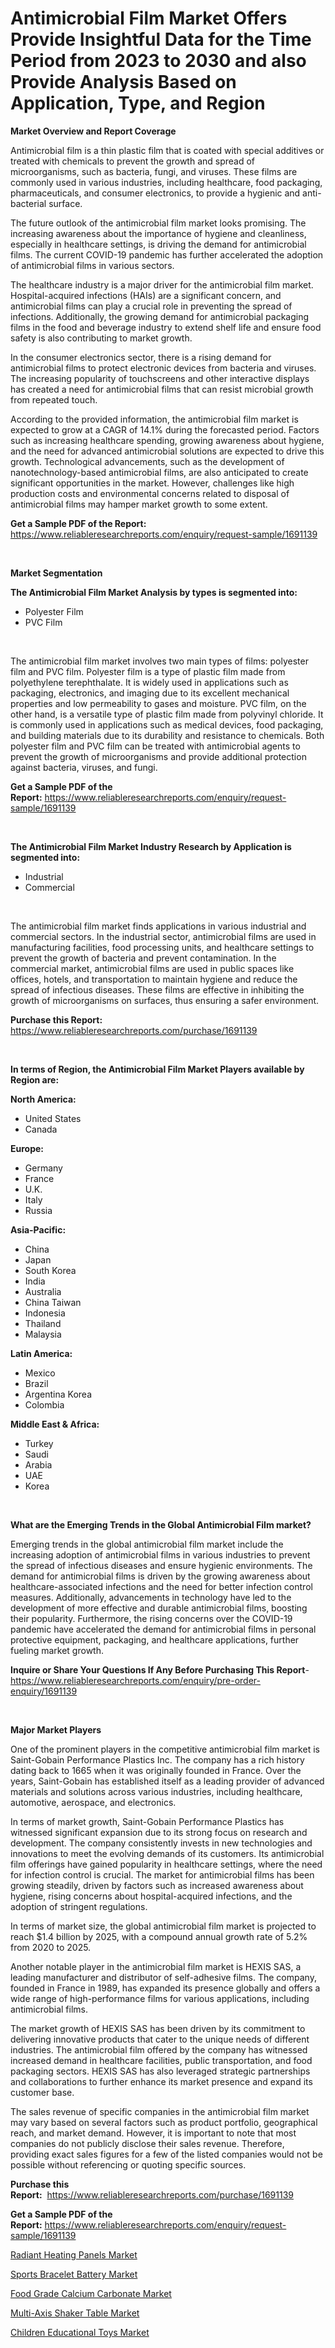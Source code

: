 <p><h1>Antimicrobial Film Market Offers Provide Insightful Data for the Time Period from 2023 to 2030 and also Provide Analysis Based on Application, Type, and Region</h1></p><p><strong>Market Overview and Report Coverage</strong></p>
<p><p>Antimicrobial film is a thin plastic film that is coated with special additives or treated with chemicals to prevent the growth and spread of microorganisms, such as bacteria, fungi, and viruses. These films are commonly used in various industries, including healthcare, food packaging, pharmaceuticals, and consumer electronics, to provide a hygienic and anti-bacterial surface.</p><p>The future outlook of the antimicrobial film market looks promising. The increasing awareness about the importance of hygiene and cleanliness, especially in healthcare settings, is driving the demand for antimicrobial films. The current COVID-19 pandemic has further accelerated the adoption of antimicrobial films in various sectors.</p><p>The healthcare industry is a major driver for the antimicrobial film market. Hospital-acquired infections (HAIs) are a significant concern, and antimicrobial films can play a crucial role in preventing the spread of infections. Additionally, the growing demand for antimicrobial packaging films in the food and beverage industry to extend shelf life and ensure food safety is also contributing to market growth.</p><p>In the consumer electronics sector, there is a rising demand for antimicrobial films to protect electronic devices from bacteria and viruses. The increasing popularity of touchscreens and other interactive displays has created a need for antimicrobial films that can resist microbial growth from repeated touch.</p><p>According to the provided information, the antimicrobial film market is expected to grow at a CAGR of 14.1% during the forecasted period. Factors such as increasing healthcare spending, growing awareness about hygiene, and the need for advanced antimicrobial solutions are expected to drive this growth. Technological advancements, such as the development of nanotechnology-based antimicrobial films, are also anticipated to create significant opportunities in the market. However, challenges like high production costs and environmental concerns related to disposal of antimicrobial films may hamper market growth to some extent.</p></p>
<p><strong>Get a Sample PDF of the Report:</strong> <a href="https://www.reliableresearchreports.com/enquiry/request-sample/1691139">https://www.reliableresearchreports.com/enquiry/request-sample/1691139</a></p>
<p>&nbsp;</p>
<p><strong>Market Segmentation</strong></p>
<p><strong>The Antimicrobial Film Market Analysis by types is segmented into:</strong></p>
<p><ul><li>Polyester Film</li><li>PVC Film</li></ul></p>
<p>&nbsp;</p>
<p><p>The antimicrobial film market involves two main types of films: polyester film and PVC film. Polyester film is a type of plastic film made from polyethylene terephthalate. It is widely used in applications such as packaging, electronics, and imaging due to its excellent mechanical properties and low permeability to gases and moisture. PVC film, on the other hand, is a versatile type of plastic film made from polyvinyl chloride. It is commonly used in applications such as medical devices, food packaging, and building materials due to its durability and resistance to chemicals. Both polyester film and PVC film can be treated with antimicrobial agents to prevent the growth of microorganisms and provide additional protection against bacteria, viruses, and fungi.</p></p>
<p><strong>Get a Sample PDF of the Report:</strong>&nbsp;<a href="https://www.reliableresearchreports.com/enquiry/request-sample/1691139">https://www.reliableresearchreports.com/enquiry/request-sample/1691139</a></p>
<p>&nbsp;</p>
<p><strong>The Antimicrobial Film Market Industry Research by Application is segmented into:</strong></p>
<p><ul><li>Industrial</li><li>Commercial</li></ul></p>
<p>&nbsp;</p>
<p><p>The antimicrobial film market finds applications in various industrial and commercial sectors. In the industrial sector, antimicrobial films are used in manufacturing facilities, food processing units, and healthcare settings to prevent the growth of bacteria and prevent contamination. In the commercial market, antimicrobial films are used in public spaces like offices, hotels, and transportation to maintain hygiene and reduce the spread of infectious diseases. These films are effective in inhibiting the growth of microorganisms on surfaces, thus ensuring a safer environment.</p></p>
<p><strong>Purchase this Report:</strong>&nbsp; <a href="https://www.reliableresearchreports.com/purchase/1691139">https://www.reliableresearchreports.com/purchase/1691139</a></p>
<p>&nbsp;</p>
<p><strong>In terms of Region, the Antimicrobial Film Market Players available by Region are:</strong></p>
<p>
    <p> <strong> North America: </strong>
        <ul>
            <li>United States</li>
            <li>Canada</li>
        </ul>
        </p> 
    <p> <strong> Europe: </strong>
        <ul>
            <li>Germany</li>
            <li>France</li>
            <li>U.K.</li>
            <li>Italy</li>
            <li>Russia</li>
        </ul>
        </p> 
    <p> <strong> Asia-Pacific: </strong>
        <ul>
            <li>China</li>
            <li>Japan</li>
            <li>South Korea</li>
            <li>India</li>
            <li>Australia</li>
            <li>China Taiwan</li>
            <li>Indonesia</li>
            <li>Thailand</li>
            <li>Malaysia</li>
        </ul>
        </p> 
    <p> <strong> Latin America: </strong>
        <ul>
            <li>Mexico</li>
            <li>Brazil</li>
            <li>Argentina Korea</li>
            <li>Colombia</li>
        </ul>
        </p> 
    <p> <strong> Middle East & Africa: </strong>
        <ul>
            <li>Turkey</li>
            <li>Saudi</li>
            <li>Arabia</li>
            <li>UAE</li>
            <li>Korea</li>
        </ul>
    </p>
    </p>
<p>&nbsp;</p>
<p><strong>What are the Emerging Trends in the Global Antimicrobial Film market?</strong></p>
<p><p>Emerging trends in the global antimicrobial film market include the increasing adoption of antimicrobial films in various industries to prevent the spread of infectious diseases and ensure hygienic environments. The demand for antimicrobial films is driven by the growing awareness about healthcare-associated infections and the need for better infection control measures. Additionally, advancements in technology have led to the development of more effective and durable antimicrobial films, boosting their popularity. Furthermore, the rising concerns over the COVID-19 pandemic have accelerated the demand for antimicrobial films in personal protective equipment, packaging, and healthcare applications, further fueling market growth.</p></p>
<p><strong>Inquire or Share Your Questions If Any Before Purchasing This Report</strong>- <a href="https://www.reliableresearchreports.com/enquiry/pre-order-enquiry/1691139">https://www.reliableresearchreports.com/enquiry/pre-order-enquiry/1691139</a></p>
<p>&nbsp;</p>
<p><strong>Major Market Players</strong></p>
<p><p>One of the prominent players in the competitive antimicrobial film market is Saint-Gobain Performance Plastics Inc. The company has a rich history dating back to 1665 when it was originally founded in France. Over the years, Saint-Gobain has established itself as a leading provider of advanced materials and solutions across various industries, including healthcare, automotive, aerospace, and electronics.</p><p>In terms of market growth, Saint-Gobain Performance Plastics has witnessed significant expansion due to its strong focus on research and development. The company consistently invests in new technologies and innovations to meet the evolving demands of its customers. Its antimicrobial film offerings have gained popularity in healthcare settings, where the need for infection control is crucial. The market for antimicrobial films has been growing steadily, driven by factors such as increased awareness about hygiene, rising concerns about hospital-acquired infections, and the adoption of stringent regulations.</p><p>In terms of market size, the global antimicrobial film market is projected to reach $1.4 billion by 2025, with a compound annual growth rate of 5.2% from 2020 to 2025. </p><p>Another notable player in the antimicrobial film market is HEXIS SAS, a leading manufacturer and distributor of self-adhesive films. The company, founded in France in 1989, has expanded its presence globally and offers a wide range of high-performance films for various applications, including antimicrobial films.</p><p>The market growth of HEXIS SAS has been driven by its commitment to delivering innovative products that cater to the unique needs of different industries. The antimicrobial film offered by the company has witnessed increased demand in healthcare facilities, public transportation, and food packaging sectors. HEXIS SAS has also leveraged strategic partnerships and collaborations to further enhance its market presence and expand its customer base.</p><p>The sales revenue of specific companies in the antimicrobial film market may vary based on several factors such as product portfolio, geographical reach, and market demand. However, it is important to note that most companies do not publicly disclose their sales revenue. Therefore, providing exact sales figures for a few of the listed companies would not be possible without referencing or quoting specific sources.</p></p>
<p><strong>Purchase this Report:</strong>&nbsp;&nbsp;<a href="https://www.reliableresearchreports.com/purchase/1691139">https://www.reliableresearchreports.com/purchase/1691139</a></p>
<p></p>
<p><strong>Get a Sample PDF of the Report:</strong>&nbsp;<a href="https://www.reliableresearchreports.com/enquiry/request-sample/1691139">https://www.reliableresearchreports.com/enquiry/request-sample/1691139</a></p>
<p><p><a href="https://github.com/shivangireportprime/Market-Research-Report-List-1/blob/main/radiant-heating-panels-market.md">Radiant Heating Panels Market</a></p><p><a href="https://medium.com/@jaremington56468/sports-bracelet-battery-market-insight-market-trends-growth-forecasted-from-2023-to-2030-2235696ab891">Sports Bracelet Battery Market</a></p><p><a href="https://github.com/krithireportprime/Market-Research-Report-List-1/blob/main/food-grade-calcium-carbonate-market.md">Food Grade Calcium Carbonate Market</a></p><p><a href="https://www.linkedin.com/pulse/multi-axis-shaker-table-market-share-amp-new-trends-analysis/">Multi-Axis Shaker Table Market</a></p><p><a href="https://www.linkedin.com/pulse/children-educational-toys-market-research-report-provides-pxy6e/">Children Educational Toys Market</a></p></p>